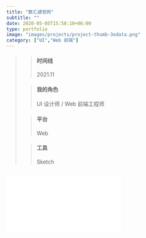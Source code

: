 ```yaml
---
title: "数汇通官网"
subtitle: ""
date: 2020-05-05T15:58:10+06:00
type: portfolio
image: "images/projects/project-thumb-3edata.png"
category: ["UI","Web 前端"]
---
```


>> #### 时间线
>> 2021.11
>
>> #### 我的角色
>> UI 设计师 / Web 前端工程师
>
>> #### 平台
>> Web
>
>> #### 工具
>> Sketch

##

[![Home](/images/projects/3edata/3edata.pdf)](http://terry.wang/demo/3edata/)



